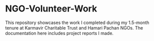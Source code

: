 # NGO-Volunteer-Work
This repository showcases the work I completed during my 1.5-month tenure at Karmavir Charitable Trust and Hamari Pachan NGOs. The documentation here includes project reports I made.
